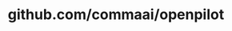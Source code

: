 ---
layout: post
title: github.com/commaai/openpilot
categories: link
tags: [انگلیسی, گیت‌هاب, برنامه‌نویسی]
---